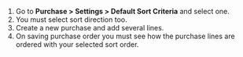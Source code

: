 1.  Go to **Purchase \> Settings \> Default Sort Criteria** and select
    one.
2.  You must select sort direction too.
3.  Create a new purchase and add several lines.
4.  On saving purchase order you must see how the purchase lines are
    ordered with your selected sort order.
